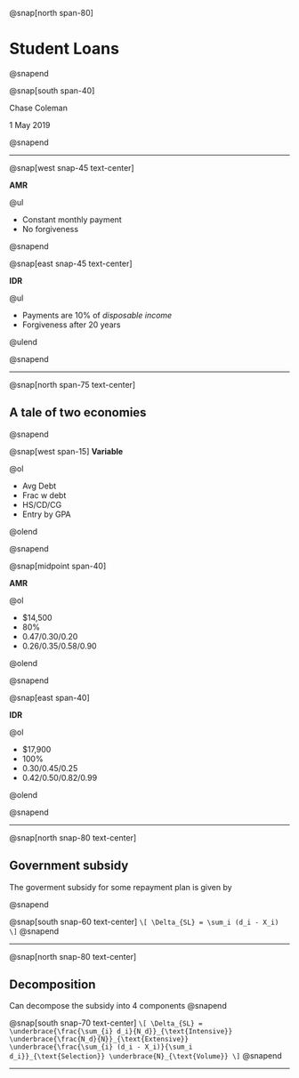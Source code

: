 @snap[north span-80]
# Student Loans
@snapend

@snap[south span-40]

Chase Coleman

1 May 2019

@snapend

---

@snap[west snap-45 text-center]

**AMR**

@ul

- Constant monthly payment
- No forgiveness

@snapend

@snap[east snap-45 text-center]

**IDR**

@ul

- Payments are 10% of _disposable income_
- Forgiveness after 20 years

@ulend

@snapend

---

@snap[north span-75 text-center]

## A tale of two economies

@snapend

@snap[west span-15]
**Variable**

@ol

- Avg Debt
- Frac w debt
- HS/CD/CG
- Entry by GPA

@olend

@snapend

@snap[midpoint span-40]

**AMR**

@ol

- $14,500
- 80\%
- 0.47/0.30/0.20
- 0.26/0.35/0.58/0.90

@olend

@snapend

@snap[east span-40]

**IDR**

@ol

- $17,900
- 100\%
- 0.30/0.45/0.25
- 0.42/0.50/0.82/0.99

@olend

@snapend

---

@snap[north snap-80 text-center]

## Government subsidy

The goverment subsidy for some repayment plan is given by

@snapend

@snap[south snap-60 text-center]
`\[
  \Delta_{SL} = \sum_i (d_i - X_i)
\]`
@snapend

---

@snap[north snap-80 text-center]
## Decomposition

Can decompose the subsidy into 4 components
@snapend


@snap[south snap-70 text-center]
`\[
  \Delta_{SL} =
    \underbrace{\frac{\sum_{i} d_i}{N_d}}_{\text{Intensive}}
    \underbrace{\frac{N_d}{N}}_{\text{Extensive}}
    \underbrace{\frac{\sum_{i} (d_i - X_i)}{\sum_i d_i}}_{\text{Selection}}
    \underbrace{N}_{\text{Volume}}
\]`
@snapend

---

